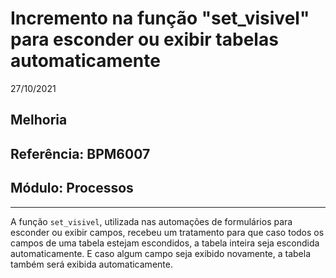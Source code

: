 # Incremento na função "set_visivel" para esconder ou exibir tabelas automaticamente
27/10/2021
## Melhoria
## Referência: BPM6007
## Módulo: Processos
***

A função `set_visivel`, utilizada nas automações de formulários para esconder ou exibir campos, recebeu um tratamento para que caso todos os campos de uma tabela estejam escondidos, a tabela inteira seja escondida automaticamente. E caso algum campo seja exibido novamente, a tabela também será exibida automaticamente.
